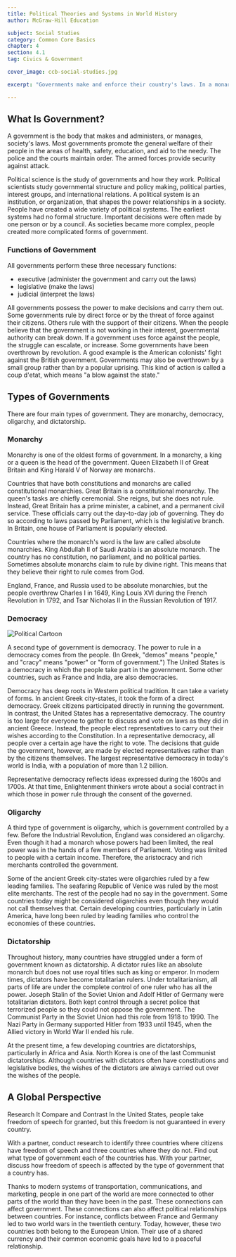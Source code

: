 ```yaml
---
title: Political Theories and Systems in World History
author: McGraw-Hill Education

subject: Social Studies
category: Common Core Basics
chapter: 4
section: 4.1
tag: Civics & Government

cover_image: ccb-social-studies.jpg

excerpt: "Governments make and enforce their country's laws. In a monarchy or a dictatorship, a single ruler controls the government. In an oligarchy, a small group controls the government. In a democracy, the citizens control the government. No matter how governments are structured, they must interact with one another."

---
```

## What Is Government?

A government is the body that makes and administers, or manages, society's laws. Most governments promote the general welfare of their people in the areas of health, safety, education, and aid to the needy. The police and the courts maintain order. The armed forces provide security against attack.

Political science is the study of governments and how they work. Political scientists study governmental structure and policy making, political parties, interest groups, and international relations. A political system is an institution, or organization, that shapes the power relationships in a society. People have created a wide variety of political systems. The earliest systems had no formal structure. Important decisions were often made by one person or by a council. As societies became more complex, people created more complicated forms of government.

### Functions of Government

All governments perform these three necessary functions:

  * executive (administer the government and carry out the laws)
  * legislative (make the laws)
  * judicial (interpret the laws)

All governments possess the power to make decisions and carry them out. Some governments rule by direct force or by the threat of force against their citizens. Others rule with the support of their citizens.  When the people believe that the government is not working in their interest, governmental authority can break down. If a government uses force against the people, the struggle can escalate, or increase. Some governments have been overthrown by revolution. A good example is the American colonists' fight against the British government. Governments may also be overthrown by a small group rather than by a popular uprising. This kind of action is called a coup d'etat, which means "a blow against the state."

## Types of Governments

There are four main types of government. They are monarchy, democracy, oligarchy, and dictatorship.

### Monarchy

Monarchy is one of the oldest forms of government. In a monarchy, a king or a queen is the head of the government. Queen Elizabeth II of Great Britain and King Harald V of Norway are monarchs.

Countries that have both constitutions and monarchs are called constitutional monarchies. Great Britain is a constitutional monarchy. The queen's tasks are chiefly ceremonial. She reigns, but she does not rule. Instead, Great Britain has a prime minister, a cabinet, and a permanent civil service. These officials carry out the day-to-day job of governing. They do so according to laws passed by Parliament, which is the legislative branch. In Britain, one house of Parliament is popularly elected.

Countries where the monarch's word is the law are called absolute monarchies. King Abdullah II of Saudi Arabia is an absolute monarch. The country has no constitution, no parliament, and no political parties. Sometimes absolute monarchs claim to rule by divine right. This means that they believe their right to rule comes from God.

England, France, and Russia used to be absolute monarchies, but the people overthrew Charles I in 1649, King Louis XVI during the French Revolution in 1792, and Tsar Nicholas II in the Russian Revolution of 1917.

### Democracy

![Political Cartoon]()

A second type of government is democracy. The power to rule in a democracy comes from the people. (In Greek, "demos" means "people," and "cracy" means "power" or "form of government.") The United States is a democracy in which the people take part in the government. Some other countries, such as France and India, are also democracies.

Democracy has deep roots in Western political tradition. It can take a variety of forms. In ancient Greek city-states, it took the form of a direct democracy. Greek citizens participated directly in running the government. In contrast, the United States has a representative democracy. The country is too large for everyone to gather to discuss and vote on laws as they did in ancient Greece. Instead, the people elect representatives to carry out their wishes according to the Constitution. In a representative democracy, all people over a certain age have the right to vote. The decisions that guide the government, however, are made by elected representatives rather than by the citizens themselves. The largest representative democracy in today's world is India, with a population of more than 1.2 billion.

Representative democracy reflects ideas expressed during the 1600s and 1700s. At that time, Enlightenment thinkers wrote about a social contract in which those in power rule through the consent of the governed.

### Oligarchy

A third type of government is oligarchy, which is government controlled by a few. Before the Industrial Revolution, England was considered an oligarchy. Even though it had a monarch whose powers had been limited, the real power was in the hands of a few members of Parliament. Voting was limited to people with a certain income. Therefore, the aristocracy and rich merchants controlled the government.

Some of the ancient Greek city-states were oligarchies ruled by a few leading families. The seafaring Republic of Venice was ruled by the most elite merchants. The rest of the people had no say in the government. Some countries today might be considered oligarchies even though they would not call themselves that. Certain developing countries, particularly in Latin America, have long been ruled by leading families who control the economies of these countries.

### Dictatorship

Throughout history, many countries have struggled under a form of government known as dictatorship. A dictator rules like an absolute monarch but does not use royal titles such as king or emperor. In modern times, dictators have become totalitarian rulers. Under totalitarianism, all parts of life are under the complete control of one ruler who has all the power. Joseph Stalin of the Soviet Union and Adolf Hitler of Germany were totalitarian dictators. Both kept control through a secret police that terrorized people so they could not oppose the government. The Communist Party in the Soviet Union had this role from 1918 to 1990. The Nazi Party in Germany supported Hitler from 1933 until 1945, when the Allied victory in World War II ended his rule.

At the present time, a few developing countries are dictatorships, particularly in Africa and Asia. North Korea is one of the last Communist dictatorships. Although countries with dictators often have constitutions and legislative bodies, the wishes of the dictators are always carried out over the wishes of the people.

## A Global Perspective

Research It Compare and Contrast In the United States, people take freedom of speech for granted, but this freedom is not guaranteed in every country.

With a partner, conduct research to identify three countries where citizens have freedom of speech and three countries where they do not. Find out what type of government each of the countries has. With your partner, discuss how freedom of speech is affected by the type of government that a country has.

Thanks to modern systems of transportation, communications, and marketing, people in one part of the world are more connected to other parts of the world than they have been in the past. These connections can affect government. These connections can also affect political relationships between countries. For instance, conflicts between France and Germany led to two world wars in the twentieth century. Today, however, these two countries both belong to the European Union. Their use of a shared currency and their common economic goals have led to a peaceful relationship.
